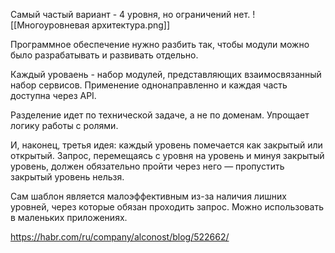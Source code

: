 Самый частый вариант - 4 уровня, но ограничений нет.
![[Многоуровневая архитектура.png]]

Программное обеспечение нужно разбить так, чтобы модули можно было разрабатывать и развивать отдельно.

Каждый уроваень - набор модулей, представляющих взаимосвязанный набор сервисов. Применение однонаправленно и каждая часть доступна через API.

Разделение идет по технической задаче, а не по доменам. Упрощает логику работы с ролями. 

И, наконец, третья идея: каждый уровень помечается как закрытый или открытый. Запрос, перемещаясь с уровня на уровень и минуя закрытый уровень, должен обязательно пройти через него — пропустить закрытый уровень нельзя.

Сам шаблон является малоэффективным из-за наличия лишних уровней, через которые обязан проходить запрос. Можно использовать в маленьких приложениях.

https://habr.com/ru/company/alconost/blog/522662/